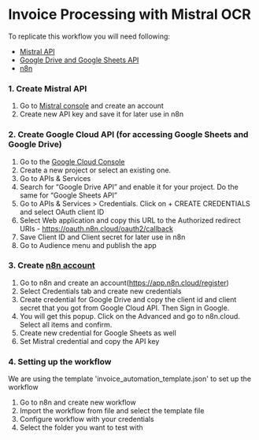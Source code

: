 # Invoice Processing with Mistral OCR

To replicate this workflow you will need following:

- [Mistral API](https://console.mistral.ai/home)
- [Google Drive and Google Sheets API](https://console.cloud.google.com/)
- [n8n](https://app.n8n.cloud/register)


### 1. Create Mistral API

1. Go to [Mistral console](https://console.mistral.ai/home) and create an account
2. Create new API key and save it for later use in n8n

### 2. Create Google Cloud API (for accessing Google Sheets and Google Drive)

1. Go to the [Google Cloud Console](https://console.cloud.google.com/)
2. Create a new project or select an existing one.
3. Go to APIs & Services
4. Search for “Google Drive API” and enable it for your project. Do the same for “Google Sheets API”
5. Go to APIs & Services > Credentials. Click on + CREATE CREDENTIALS and select OAuth client ID
6. Select Web application and copy this URL to the Authorized redirect URIs - https://oauth.n8n.cloud/oauth2/callback
7. Save Client ID and Client secret for later use in n8n
8. Go to Audience menu and publish the app

### 3. Create [n8n account](https://app.n8n.cloud/register)

1. Go to n8n and create an account(https://app.n8n.cloud/register)
2. Select Credentials tab and create new credentials
3. Create credential for Google Drive and copy the client id and client secret that you got from Google Cloud API. Then Sign in Google.
4. You will get this popup. Click on the Advanced and go to n8n.cloud. Select all items and confirm.
5. Create new credential for Google Sheets as well
6. Set Mistral credential and copy the API key


### 4. Setting up the workflow

We are using the template 'invoice_automation_template.json' to set up the workflow

1. Go to n8n and create new workflow
2. Import the workflow from file and select the template file
3. Configure workflow with your credentials
4. Select the folder you want to test with
